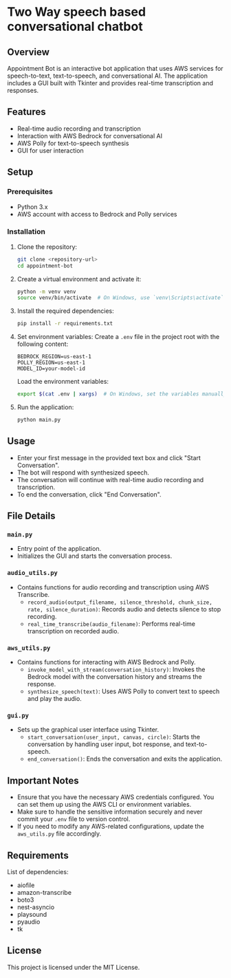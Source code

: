 # Two Way speech based conversational chatbot

## Overview
Appointment Bot is an interactive bot application that uses AWS services for speech-to-text, text-to-speech, and conversational AI. The application includes a GUI built with Tkinter and provides real-time transcription and responses.

## Features
- Real-time audio recording and transcription
- Interaction with AWS Bedrock for conversational AI
- AWS Polly for text-to-speech synthesis
- GUI for user interaction

## Setup

### Prerequisites
- Python 3.x
- AWS account with access to Bedrock and Polly services

### Installation
1. Clone the repository:
    ```bash
    git clone <repository-url>
    cd appointment-bot
    ```

2. Create a virtual environment and activate it:
    ```bash
    python -m venv venv
    source venv/bin/activate  # On Windows, use `venv\Scripts\activate`
    ```

3. Install the required dependencies:
    ```bash
    pip install -r requirements.txt
    ```

4. Set environment variables:
    Create a `.env` file in the project root with the following content:
    ```env
    BEDROCK_REGION=us-east-1
    POLLY_REGION=us-east-1
    MODEL_ID=your-model-id
    ```
    Load the environment variables:
    ```bash
    export $(cat .env | xargs)  # On Windows, set the variables manually
    ```

5. Run the application:
    ```bash
    python main.py
    ```

## Usage
- Enter your first message in the provided text box and click "Start Conversation".
- The bot will respond with synthesized speech.
- The conversation will continue with real-time audio recording and transcription.
- To end the conversation, click "End Conversation".

## File Details

### `main.py`
- Entry point of the application.
- Initializes the GUI and starts the conversation process.

### `audio_utils.py`
- Contains functions for audio recording and transcription using AWS Transcribe.
  - `record_audio(output_filename, silence_threshold, chunk_size, rate, silence_duration)`: Records audio and detects silence to stop recording.
  - `real_time_transcribe(audio_filename)`: Performs real-time transcription on recorded audio.

### `aws_utils.py`
- Contains functions for interacting with AWS Bedrock and Polly.
  - `invoke_model_with_stream(conversation_history)`: Invokes the Bedrock model with the conversation history and streams the response.
  - `synthesize_speech(text)`: Uses AWS Polly to convert text to speech and play the audio.

### `gui.py`
- Sets up the graphical user interface using Tkinter.
  - `start_conversation(user_input, canvas, circle)`: Starts the conversation by handling user input, bot response, and text-to-speech.
  - `end_conversation()`: Ends the conversation and exits the application.

## Important Notes
- Ensure that you have the necessary AWS credentials configured. You can set them up using the AWS CLI or environment variables.
- Make sure to handle the sensitive information securely and never commit your `.env` file to version control.
- If you need to modify any AWS-related configurations, update the `aws_utils.py` file accordingly.

## Requirements
List of dependencies:
- aiofile
- amazon-transcribe
- boto3
- nest-asyncio
- playsound
- pyaudio
- tk

## License
This project is licensed under the MIT License.
